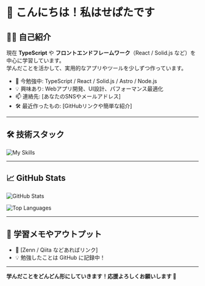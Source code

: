 # 👋 こんにちは！私はせぱたです

## 🧑‍💻 自己紹介

現在 **TypeScript** や **フロントエンドフレームワーク**（React / Solid.js など）を中心に学習しています。  
学んだことを活かして、実用的なアプリやツールを少しずつ作っています。

- 🌱 今勉強中: TypeScript / React / Solid.js / Astro / Node.js
- 💡 興味あり: Webアプリ開発、UI設計、パフォーマンス最適化
- 📫 連絡先: [あなたのSNSやメールアドレス]
- 🛠 最近作ったもの: [GitHubリンクや簡単な紹介]

---

## 🛠 技術スタック

![My Skills](https://skillicons.dev/icons?i=ts,js,react,solid,nodejs,vite,github,git)

---

## 📈 GitHub Stats

![GitHub Stats](https://github-readme-stats.vercel.app/api?username=riririops&show_icons=true&theme=tokyonight)

![Top Languages](https://github-readme-stats.vercel.app/api/top-langs/?username=riririops&layout=compact&theme=tokyonight)

---

## 📝 学習メモやアウトプット

- 📘 [Zenn / Qiita などあればリンク]
- 💡 勉強したことは GitHub に記録中！

---

**学んだことをどんどん形にしていきます！応援よろしくお願いします 🚀**
